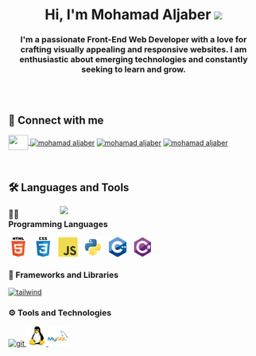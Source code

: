 
<h1 align="center">
  Hi, I'm Mohamad Aljaber
  <img
    src="https://media.giphy.com/media/hvRJCLFzcasrR4ia7z/giphy.gif"
    width="35"
  />
</h1>
<h3 align="center">
  I'm a passionate Front-End Web Developer with a love for crafting visually appealing and responsive websites. I am enthusiastic about emerging technologies and constantly seeking to learn and grow.
</h3>
<br />


<br />

## 📩 Connect with me
<p align="left">
  <a href="mailto:mohamadaljaber42@gmail.com" >
    <img
    align="center"
      src="https://th.bing.com/th/id/R.ce199b2e785a2abf0b028f986d1fcae3?rik=wSF9K4JsEmnVkQ&riu=http%3a%2f%2fpngimg.com%2fuploads%2fgmail_logo%2fgmail_logo_PNG2.png&ehk=1UuhhK6oyRQE2%2bmUHg4dO1wJAebVqT6PJ0xEdWF8Fxk%3d&risl=&pid=ImgRaw&r=0"
      width="40"
      height="30"
    />
  </a>
  <a
    href="https://linkedin.com/in/Mohamad-Aljaber"
    target="blank"
    ><img
      align="center"
      src="https://raw.githubusercontent.com/rahuldkjain/github-profile-readme-generator/master/src/images/icons/Social/linked-in-alt.svg"
      alt="mohamad aljaber"
      height="30"
      width="40"
  /></a>
  <a
    href="https://fb.com/mohamad.aljaber.393"
    target="blank"
    ><img
      align="center"
      src="https://raw.githubusercontent.com/rahuldkjain/github-profile-readme-generator/master/src/images/icons/Social/facebook.svg"
      alt="mohamad aljaber"
      height="30"
      width="40"
  /></a>
  <a
    href="https://www.instagram.com/mohamadaljaber_"
    target="blank"
    ><img
      align="center"
      src="https://raw.githubusercontent.com/rahuldkjain/github-profile-readme-generator/master/src/images/icons/Social/instagram.svg"
      alt="mohamad aljaber"
      height="30"
      width="40"
  /></a>
</p>

<br />

## 🛠 Languages and Tools
<img
  align="right"
  src="https://user-images.githubusercontent.com/63050133/156676671-d5b2e362-97d4-4404-9447-dd71ddfea82f.gif"
  width="400px"
/>

### 👨‍💻 Programming Languages

<p align="left" style="display: flex; gap: 10px">
  <a href="https://www.w3.org/html/" target="_blank" rel="noreferrer">
    <img src="https://raw.githubusercontent.com/devicons/devicon/master/icons/html5/html5-original-wordmark.svg" alt="html5" width="40" height="40"/>
  </a>
  
  <a href="https://www.w3schools.com/css/" target="_blank" rel="noreferrer">
    <img src="https://raw.githubusercontent.com/devicons/devicon/master/icons/css3/css3-original-wordmark.svg" alt="css3" width="40" height="40"/>
  </a>
  <a href="https://developer.mozilla.org/en-US/docs/Web/JavaScript" target="_blank" rel="noreferrer">
    <img src="https://raw.githubusercontent.com/devicons/devicon/master/icons/javascript/javascript-original.svg" alt="javascript" width="40" height="40"/>
  </a>
  <a href="https://www.python.org" target="_blank" rel="noreferrer">
    <img src="https://raw.githubusercontent.com/devicons/devicon/master/icons/python/python-original.svg" alt="python" width="40" height="40"/>
  </a>
  <a href="https://www.w3schools.com/cpp/" target="_blank" rel="noreferrer">
    <img src="https://raw.githubusercontent.com/devicons/devicon/master/icons/cplusplus/cplusplus-original.svg" alt="cplusplus" width="40" height="40"/>
  </a>
  <a href="https://www.w3schools.com/cs/" target="_blank" rel="noreferrer">
    <img src="https://raw.githubusercontent.com/devicons/devicon/master/icons/csharp/csharp-original.svg" alt="csharp" width="40" height="40"/>
  </a>
</p>

### 🧰 Frameworks and Libraries
<p align="left" style="display: flex; gap: 10px">
  <a href="https://tailwindcss.com/" target="_blank" rel="noreferrer">
    <img src="https://www.vectorlogo.zone/logos/tailwindcss/tailwindcss-icon.svg" alt="tailwind" width="40" height="40"/>
  </a>
</p>

### ⚙️ Tools and Technologies
<p align="left" >
  <a href="https://git-scm.com/" target="_blank" rel="noreferrer">
    <img src="https://www.vectorlogo.zone/logos/git-scm/git-scm-icon.svg" alt="git" width="40" height="40"/>
  </a>
  <a href="https://www.linux.org/" target="_blank" rel="noreferrer">
    <img src="https://raw.githubusercontent.com/devicons/devicon/master/icons/linux/linux-original.svg" alt="linux" width="40" height="40"/>
  </a>
  <a href="https://www.mysql.com/" target="_blank" rel="noreferrer">
    <img src="https://raw.githubusercontent.com/devicons/devicon/master/icons/mysql/mysql-original-wordmark.svg" alt="mysql" width="40" height="40"/>
  </a>
</p>

<br />
